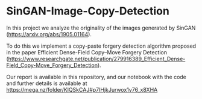 # SinGAN-Image-Copy-Detection

In this project we analyze the originality of the images generated by SinGAN (https://arxiv.org/abs/1905.01164).

To do this we implement a copy-paste forgery detection algorithm proposed in the paper Efficient Dense-Field Copy–Move Forgery Detection (https://www.researchgate.net/publication/279916389_Efficient_Dense-Field_Copy-Move_Forgery_Detection).

Our report is available in this repository, and our notebook with the code and further details is available at https://mega.nz/folder/KlQSkCAJ#p7IHjkJurwox1v76_x8XHA
